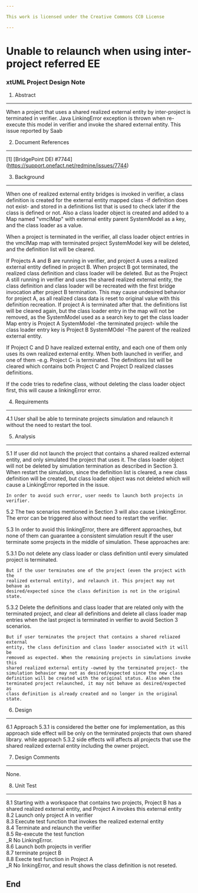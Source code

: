 ```yaml
---

This work is licensed under the Creative Commons CC0 License

---
```


# Unable to relaunch when using inter-project referred EE
### xtUML Project Design Note


1. Abstract
-----------
When a project that uses a shared realized external entity by inter-project
is terminated in verifier. Java LinkingError exception is thrown when re-execute 
this model in verifier and invoke the shared external entity.
This issue reported by Saab


2. Document References
----------------------
[1] [BridgePoint DEI #7744] (https://support.onefact.net/redmine/issues/7744)

3. Background
-------------
  When one of realized external entity bridges is invoked in verifier, a class 
definition is created for the external entity mapped class -if definition does 
not exist- and stored in a definitions list that is used to check later if the 
class is defined or not. Also a class loader object is created and added to 
a Map named "vmclMap" with external entity parent SystemModel as a key, and the 
class loader as a value.

  When a project is terminated in the verifier, all class loader object entries 
in the vmclMap map with terminated project SystemModel key will be deleted, and 
the definition list will be cleared.

  If Projects A and B are running in verifier, and project A uses a realized
external entity defined in project B. When project B got terminated, the 
realized class definition and class loader will be deleted. But as the Project A
still running in verifier and uses the shared realized external entity, the 
class definition and class loader will be recreated with the first bridge 
invocation after project B termination. This may cause undesired behavior for 
project A, as all realized class data is reset to original value with this 
definition recreation. If project A is terminated after that. the definitions 
list will be cleared again, but the class loader entry in the map will not be 
removed, as the SystemModel used as a search key to get the class loader Map 
entry is Project A SystemModel -the terminated project- while the class loader 
entry key is Project B SystemMOdel -The parent of the realized external entity.  

  If Project C and D have realized external entity, and each one of them only 
uses its own realized external entity. When both launched in verifier, and one 
of them -e.g. Project C- is terminated. The definitions list will be cleared 
which contains both Project C and Project D realized classes definitions.  

  If the code tries to redefine class, without deleting the class loader object 
first, this will cause a linkingError error. 

4. Requirements
---------------
4.1  User shall be able to terminate projects simulation and relaunch it without 
	the need to restart the tool.

5. Analysis
-----------
5.1  If user did not launch the project that contains a shared realized external 
	entity, and only simulated the project that uses it. The class loader object 
	will not be deleted by simulation termination as described in Section 3. 
	When restart the simulation, since the definition list is cleared, a new 
	class definition will be created, but class loader object was not deleted 
	which will cause a LinkingError reported in the issue.  
	
	In order to avoid such error, user needs to launch both projects in verifier.  
	 
5.2 The two scenarios mentioned in Section 3 will also cause LinkingError. The 
error can be triggered also without need to restart the verifier.  
	 
	 
5.3 In order to avoid this linkingError, there are different approaches, but none 
	of them can guarantee a consistent simulation result if the user terminate 
	some projects in the middle of simulation. These approaches are:

5.3.1 Do not delete any class loader or class definition until every simulated 
	project is terminated.
	
	But if the user terminates one of the project (even the project with the 
	realized external entity), and relaunch it. This project may not behave as 
	desired/expected since the class definition is not in the original state.

5.3.2 Delete the definitions and class loader that are related only with the 
	terminated project, and clear all definitions and delete all class loader 
	map entries when the last project is terminated in verifier to avoid 
	Section 3 scenarios.  
	
	But if user terminates the project that contains a shared reliazed external 
	entity, the class definition and class loader associated with it will be 
	removed as expected. When the remaining projects in simulations invoke this 
	shared realized external entity -owned by the terminated project- the 
	simulation behavior may not as desired/expected since the new class 
	definition will be created with the original status. Also when the 
	terminated project relaunched, it may not behave as desired/expected as 
	class definition is already created and no longer in the original state.  
	
6. Design
---------
6.1  Approach 5.3.1 is considered the better one for implementation, as this 
	approach side effect will be only on the terminated projects that own shared 
	library. while approach 5.3.2 side effects will affects all projects that 
	use the shared realized external entity including the owner project.  

7. Design Comments
------------------
None.  

8. Unit Test
------------
8.1  Starting with a workspace that contains two projects, Project B has a 
	shared realized external entity, and Project A invokes this external entity  
8.2 Launch only project A in verifier  
8.3 Execute test function that invokes the realized external entity  
8.4 Terminate and relaunch the verifier  
8.5 Re-execute the test function  
_R No LinkingError.  
8.6 Launch both projects in verifier  
8.7 terminate project B  
8.8 Execte test function in Project A  
_R No linkingError, and result shows the class definition is not reseted.  

End
---


